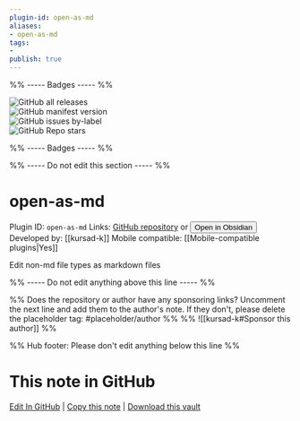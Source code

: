 ```yaml
---
plugin-id: open-as-md
aliases:
- open-as-md
tags: 
- 
publish: true
---
```


%% ----- Badges ----- %%

![GitHub all releases](https://img.shields.io/github/downloads/kursad-k/obsidian-openasmd/total?color=573E7A&logo=github&style=for-the-badge)   
![GitHub manifest version](https://img.shields.io/github/manifest-json/v/kursad-k/obsidian-openasmd?color=573E7A&logo=github&style=for-the-badge)   
![GitHub issues by-label](https://img.shields.io/github/issues/kursad-k/obsidian-openasmd/help%20wanted?color=573E7A&logo=github&style=for-the-badge)   
![GitHub Repo stars](https://img.shields.io/github/stars/kursad-k/obsidian-openasmd?color=573E7A&logo=github&style=for-the-badge)

%% ----- Badges ----- %%

%% ----- Do not edit this section ----- %%

# open-as-md

Plugin ID: `open-as-md`
Links: [GitHub repository](https://github.com/kursad-k/obsidian-openasmd) or [<button id=HH>Open in Obsidian</button>](obsidian://show-plugin?id=open-as-md)
Developed by: [[kursad-k]]
Mobile compatible: [[Mobile-compatible plugins|Yes]]

Edit non-md file types as markdown files

%% ----- Do not edit anything above this line ----- %% 

%% Does the repository or author have any sponsoring links? Uncomment the next line and add them to the author's note. If they don't, please delete the placeholder tag: #placeholder/author %%
%% ![[kursad-k#Sponsor this author]] %%

%% Hub footer: Please don't edit anything below this line %%

# This note in GitHub

<span class="git-footer">[Edit In GitHub](https://github.dev/obsidian-community/obsidian-hub/blob/main/02%20-%20Community%20Expansions/02.05%20All%20Community%20Expansions/Plugins/open-as-md.md "git-hub-edit-note") | [Copy this note](https://raw.githubusercontent.com/obsidian-community/obsidian-hub/main/02%20-%20Community%20Expansions/02.05%20All%20Community%20Expansions/Plugins/open-as-md.md "git-hub-copy-note") | [Download this vault](https://github.com/obsidian-community/obsidian-hub/archive/refs/heads/main.zip "git-hub-download-vault") </span>
